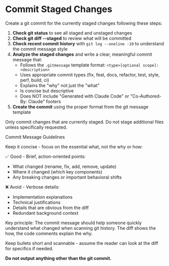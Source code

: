 # Commit Staged Changes

Create a git commit for the currently staged changes following these steps:

1. **Check git status** to see all staged and unstaged changes
2. **Check git diff --staged** to review what will be committed
3. **Check recent commit history** with `git log --oneline -10` to understand the commit message style
4. **Analyze the staged changes** and write a clear, meaningful commit message that:
   - Follows the `.gitmessage` template format: `<type>[optional scope]: <description>`
   - Uses appropriate commit types (fix, feat, docs, refactor, test, style, perf, build, ci)
   - Explains the "why" not just the "what"
   - Is concise but descriptive
   - Does NOT include "Generated with Claude Code" or "Co-Authored-By: Claude" footers
5. **Create the commit** using the proper format from the git message template

Only commit changes that are currently staged. Do not stage additional files unless specifically requested.

Commit Message Guidelines

Keep it concise - focus on the essential what, not the why or how:

✅ Good - Brief, action-oriented points:

- What changed (rename, fix, add, remove, update)
- Where it changed (which key components)
- Any breaking changes or important behavioral shifts

❌ Avoid - Verbose details:

- Implementation explanations
- Technical justifications
- Details that are obvious from the diff
- Redundant background context

Key principle:
The commit message should help someone quickly understand what changed when scanning git history. The diff
shows the how, the code comments explain the why.

Keep bullets short and scannable - assume the reader can look at the diff for specifics if needed.

**Do not output anything other than the git commit.**
